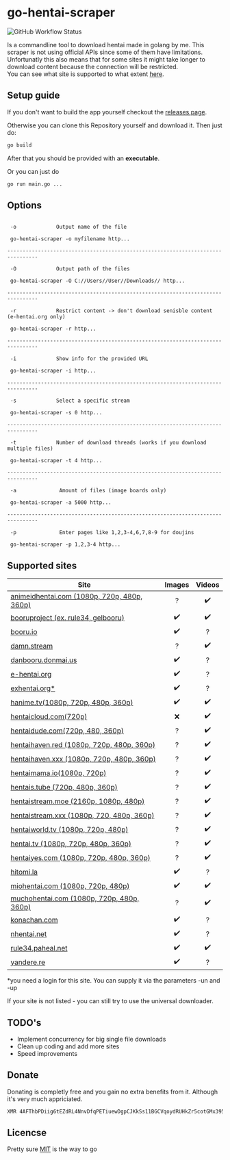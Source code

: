 # go-hentai-scraper

![GitHub Workflow Status](https://img.shields.io/github/workflow/status/gan-of-culture/go-hentai-scraper/Go)

Is a commandline tool to download hentai made in golang by me. This scraper is not using official APIs since some of them have limitations. Unfortunatly this also means that for some sites it might take longer to download content because the connection will be restricted.  
You can see what site is supported to what extent [here](#supported-sites).

## Setup guide

If you don't want to build the app yourself checkout the [releases page](https://github.com/gan-of-culture/go-hentai-scraper/releases).

Otherwise you can clone this Repository yourself and download it. Then just do:

```bash
go build
```

After that you should be provided with an **executable**.

Or you can just do

```bash
go run main.go ...
```

## Options

```console

 -o             Output name of the file

 go-hentai-scraper -o myfilename http...

--------------------------------------------------------------------------------

 -O             Output path of the files

 go-hentai-scraper -O C://Users//User//Downloads// http...

--------------------------------------------------------------------------------

 -r             Restrict content -> don't download senisble content (e-hentai.org only)

 go-hentai-scraper -r http...

--------------------------------------------------------------------------------

 -i             Show info for the provided URL

 go-hentai-scraper -i http...

--------------------------------------------------------------------------------

 -s             Select a specific stream

 go-hentai-scraper -s 0 http...

--------------------------------------------------------------------------------

 -t             Number of download threads (works if you download multiple files)

 go-hentai-scraper -t 4 http...

--------------------------------------------------------------------------------

 -a              Amount of files (image boards only)

 go-hentai-scraper -a 5000 http...

--------------------------------------------------------------------------------

 -p              Enter pages like 1,2,3-4,6,7,8-9 for doujins

 go-hentai-scraper -p 1,2,3-4 http...
```

## Supported sites

| Site                                                                     | Images             | Videos           |
| -------------------------------------------------------------------------|:------------------:|:----------------:|
| [animeidhentai.com (1080p, 720p, 480p, 360p)](https://animeidhentai.com) |         ?          |:heavy_check_mark:|
| [booruproject (ex. rule34, gelbooru)](https://booru.org/top)             | :heavy_check_mark: |:heavy_check_mark:|
| [booru.io](https://booru.io/)                                            | :heavy_check_mark: |        ?         |
| [damn.stream](https://www.damn.stream)                                   |         ?          |:heavy_check_mark:|
| [danbooru.donmai.us](https://danbooru.donmai.us)                         | :heavy_check_mark: |        ?         |
| [e-hentai.org](http://e-hentai.org/)                                     | :heavy_check_mark: |        ?         |
| [exhentai.org*](http://exhentai.org/)                                    | :heavy_check_mark: |        ?         |
| [hanime.tv(1080p, 720p, 480p, 360p)](https://hanime.tv)                  | :heavy_check_mark: |:heavy_check_mark:|
| [hentaicloud.com(720p)](https://www.hentaicloud.com)                     |        :x:         |:heavy_check_mark:|
| [hentaidude.com(720p, 480, 360p)](https://hentaidude.com/)               |         ?          |:heavy_check_mark:|
| [hentaihaven.red (1080p, 720p, 480p, 360p)](https://hentaihaven.red)     |         ?          |:heavy_check_mark:|
| [hentaihaven.xxx (1080p, 720p, 480p, 360p)](https://hentaihaven.xxx)     |         ?          |:heavy_check_mark:|
| [hentaimama.io(1080p, 720p)](https://hentaimama.io)                      |         ?          |:heavy_check_mark:|
| [hentais.tube (720p, 480p, 360p)](https://www.hentais.tube/)             |         ?          |:heavy_check_mark:|
| [hentaistream.moe (2160p, 1080p, 480p)](https://hentaistream.moe/)       |         ?          |:heavy_check_mark:|
| [hentaistream.xxx (1080p, 720, 480p, 360p)](https://hentaistream.xxx/)   |         ?          |:heavy_check_mark:|
| [hentaiworld.tv (1080p, 720p, 480p)](https://hentaiworld.tv/)            |         ?          |:heavy_check_mark:|
| [hentai.tv (1080p, 720p, 480p, 360p)](https://hentai.tv/)                |         ?          |:heavy_check_mark:|
| [hentaiyes.com (1080p, 720p, 480p, 360p)](https://hentaiyes.com/)        |         ?          |:heavy_check_mark:|
| [hitomi.la](https://hitomi.la/)                                          | :heavy_check_mark: |        ?         |
| [miohentai.com (1080p, 720p, 480p)](https://miohentai.com/)              | :heavy_check_mark: |:heavy_check_mark:|
| [muchohentai.com (1080p, 720p, 480p, 360p)](https://muchohentai.com/)    |         ?          |:heavy_check_mark:|
| [konachan.com](https://konachan.com/post?tags=)                          | :heavy_check_mark: |        ?         |
| [nhentai.net](https://nhentai.net)                                       | :heavy_check_mark: |        ?         |
| [rule34.paheal.net](https://rule34.paheal.net)                           | :heavy_check_mark: |:heavy_check_mark:|
| [yandere.re](https://yande.re/post)                                      | :heavy_check_mark: |        ?         |

*you need a login for this site. You can supply it via the parameters -un and -up

If your site is not listed - you can still try to use the universal downloader.

## TODO's

- Implement concurrency for big single file downloads
- Clean up coding and add more sites
- Speed improvements

## Donate

Donating is completly free and you gain no extra benefits from it. Although it's very much appriciated.

```bash
XMR 4AFThbPDiig6tEZdRL4NnvDfqPETiuewDgpCJKkSs11BGCVqoydRUHkZr5cotGMx395V7c2swDxi5Xjhbztiqyod7P31szF
```

## Licencse

Pretty sure [MIT](LICENSE) is the way to go
